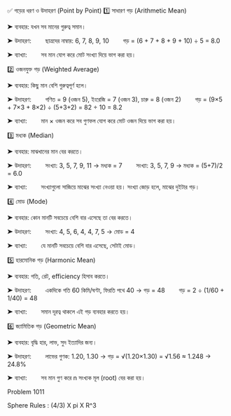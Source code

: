 ✅ গড়ের ধরণ ও উদাহরণ (Point by Point)
1️⃣ সাধারণ গড় (Arithmetic Mean)

➤ ব্যবহার: যখন সব মানের গুরুত্ব সমান।

➤ উদাহরণ:
  ছাত্রদের নাম্বার: 6, 7, 8, 9, 10
  গড় = (6 + 7 + 8 + 9 + 10) ÷ 5 = 8.0

➤ ব্যাখ্যা:
  সব মান যোগ করে মোট সংখ্যা দিয়ে ভাগ করা হয়।

2️⃣ ওজনযুক্ত গড় (Weighted Average)

➤ ব্যবহার: কিছু মান বেশি গুরুত্বপূর্ণ হলে।

➤ উদাহরণ:
  গণিত = 9 (ওজন 5), ইংরেজি = 7 (ওজন 3), চারু = 8 (ওজন 2)
  গড় = (9×5 + 7×3 + 8×2) ÷ (5+3+2) = 82 ÷ 10 = 8.2

➤ ব্যাখ্যা:
  মান × ওজন করে সব গুণফল যোগ করে মোট ওজন দিয়ে ভাগ করা হয়।

3️⃣ মধ্যক (Median)

➤ ব্যবহার: মাঝখানের মান বের করতে।

➤ উদাহরণ:
  সংখ্যা: 3, 5, 7, 9, 11 → মধ্যক = 7
  সংখ্যা: 3, 5, 7, 9 → মধ্যক = (5+7)/2 = 6.0

➤ ব্যাখ্যা:
  সংখ্যাগুলো সাজিয়ে মাঝের সংখ্যা নেওয়া হয়। সংখ্যা জোড় হলে, মাঝের দুইটার গড়।

4️⃣ মোড (Mode)

➤ ব্যবহার: কোন মানটি সবচেয়ে বেশি বার এসেছে তা বের করতে।

➤ উদাহরণ:
  সংখ্যা: 4, 5, 6, 4, 4, 7, 5 → মোড = 4

➤ ব্যাখ্যা:
  যে মানটি সবচেয়ে বেশি বার এসেছে, সেটাই মোড।

5️⃣ হারমোনিক গড় (Harmonic Mean)

➤ ব্যবহার: গতি, রেট, efficiency হিসাব করতে।

➤ উদাহরণ:
  একদিকে গতি 60 কিমি/ঘণ্টা, ফিরতি পথে 40 → গড় = 48
  গড় = 2 ÷ (1/60 + 1/40) = 48

➤ ব্যাখ্যা:
  সমান দূরত্ব থাকলে এই গড় ব্যবহার করতে হয়।

6️⃣ জ্যামিতিক গড় (Geometric Mean)

➤ ব্যবহার: বৃদ্ধি হার, লাভ, সুদ ইত্যাদির জন্য।

➤ উদাহরণ:
  লাভের গুণক: 1.20, 1.30 → গড় = √(1.20×1.30) = √1.56 ≈ 1.248 → 24.8%

➤ ব্যাখ্যা:
  সব মান গুণ করে n সংখ্যক মূল (root) বের করা হয়।

Problem 1011

Sphere Rules : (4/3) X pi X R^3 